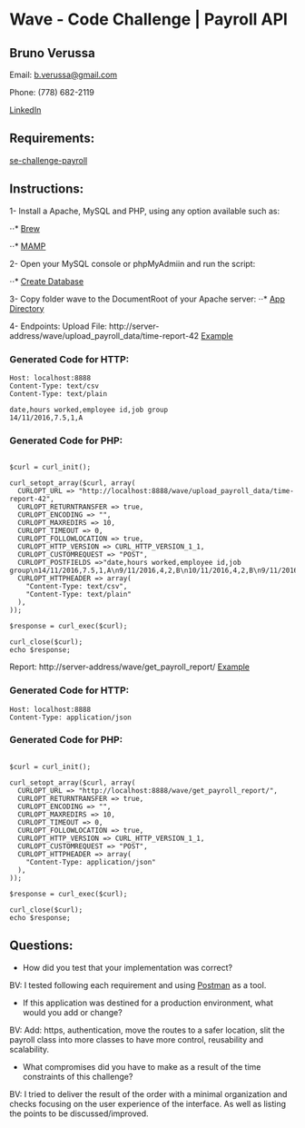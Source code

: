 # Wave - Code Challenge | Payroll API

## **Bruno Verussa**

Email: b.verussa@gmail.com

Phone: (778) 682-2119

[LinkedIn](http://linkedin.com/in/bverussa/)

## **Requirements:**
[se-challenge-payroll](https://github.com/wvchallenges/se-challenge-payroll)

## **Instructions:**

1- Install a Apache, MySQL and PHP, using any option available such as:

⋅⋅* [Brew](https://formulae.brew.sh)

⋅⋅* [MAMP](https://www.mamp.info)

2- Open your MySQL console or phpMyAdmiin and run the script:

⋅⋅* [Create Database](https://github.com/bverussa/wave_code_challenge/blob/master/wave/setup/create_database.sql)

3- Copy folder wave to the DocumentRoot of your Apache server:
⋅⋅* [App Directory](https://github.com/bverussa/wave_code_challenge)

4- Endpoints:
Upload File:
http://server-address/wave/upload_payroll_data/time-report-42
[Example](http://localhost:8888/wave/get_payroll_report/)

### Generated Code for HTTP:
```POST /wave/upload_payroll_data/time-report-42 HTTP/1.1
Host: localhost:8888
Content-Type: text/csv
Content-Type: text/plain

date,hours worked,employee id,job group
14/11/2016,7.5,1,A
```

### Generated Code for PHP:
```<?php

$curl = curl_init();

curl_setopt_array($curl, array(
  CURLOPT_URL => "http://localhost:8888/wave/upload_payroll_data/time-report-42",
  CURLOPT_RETURNTRANSFER => true,
  CURLOPT_ENCODING => "",
  CURLOPT_MAXREDIRS => 10,
  CURLOPT_TIMEOUT => 0,
  CURLOPT_FOLLOWLOCATION => true,
  CURLOPT_HTTP_VERSION => CURL_HTTP_VERSION_1_1,
  CURLOPT_CUSTOMREQUEST => "POST",
  CURLOPT_POSTFIELDS =>"date,hours worked,employee id,job group\n14/11/2016,7.5,1,A\n9/11/2016,4,2,B\n10/11/2016,4,2,B\n9/11/2016,11.5,3,A\n8/11/2016,6,3,A\n11/11/2016,3,3,A\n2/11/2016,6,3,A\n3/11/2016,12,2,B\n4/11/2016,11,2,B\n6/11/2016,5,4,B\n21/11/2016,6,1,A\n22/11/2016,5,1,A\n23/11/2016,5,4,B\n24/11/2016,5,4,B\n25/11/2016,5,4,B\n14/12/2016,7.5,1,A\n9/12/2016,4,2,B\n10/12/2016,4,2,B\n9/12/2016,11.5,3,A\n8/12/2016,6,3,A\n12/11/2016,3,3,A\n2/12/2016,6,3,A\n3/12/2016,12,2,B\n4/12/2016,11,2,B\n6/12/2016,5,4,B\n21/12/2016,6,1,A\n22/12/2016,5,1,A\n23/12/2016,5,4,B\n24/12/2016,5,4,B\n25/12/2016,5,4,B\n23/2/2015,5,4,A\n24/2/2016,5,4,B",
  CURLOPT_HTTPHEADER => array(
    "Content-Type: text/csv",
    "Content-Type: text/plain"
  ),
));

$response = curl_exec($curl);

curl_close($curl);
echo $response;
```

Report:
http://server-address/wave/get_payroll_report/
[Example](http://localhost:8888/wave/get_payroll_report/)

### Generated Code for HTTP:
```POST /wave/get_payroll_report/ HTTP/1.1
Host: localhost:8888
Content-Type: application/json
```

### Generated Code for PHP:
```<?php

$curl = curl_init();

curl_setopt_array($curl, array(
  CURLOPT_URL => "http://localhost:8888/wave/get_payroll_report/",
  CURLOPT_RETURNTRANSFER => true,
  CURLOPT_ENCODING => "",
  CURLOPT_MAXREDIRS => 10,
  CURLOPT_TIMEOUT => 0,
  CURLOPT_FOLLOWLOCATION => true,
  CURLOPT_HTTP_VERSION => CURL_HTTP_VERSION_1_1,
  CURLOPT_CUSTOMREQUEST => "POST",
  CURLOPT_HTTPHEADER => array(
    "Content-Type: application/json"
  ),
));

$response = curl_exec($curl);

curl_close($curl);
echo $response;
```

## **Questions:**

- How did you test that your implementation was correct?

BV: I tested following each requirement and using [Postman](https://www.postman.com) as a tool.

- If this application was destined for a production environment, what would you add or change?

BV: Add: https, authentication, move the routes to a safer location, slit the payroll class into more classes to have more control, reusability and scalability.

- What compromises did you have to make as a result of the time constraints of this challenge?

BV: I tried to deliver the result of the order with a minimal organization and checks focusing on the user experience of the interface. As well as listing the points to be discussed/improved.

